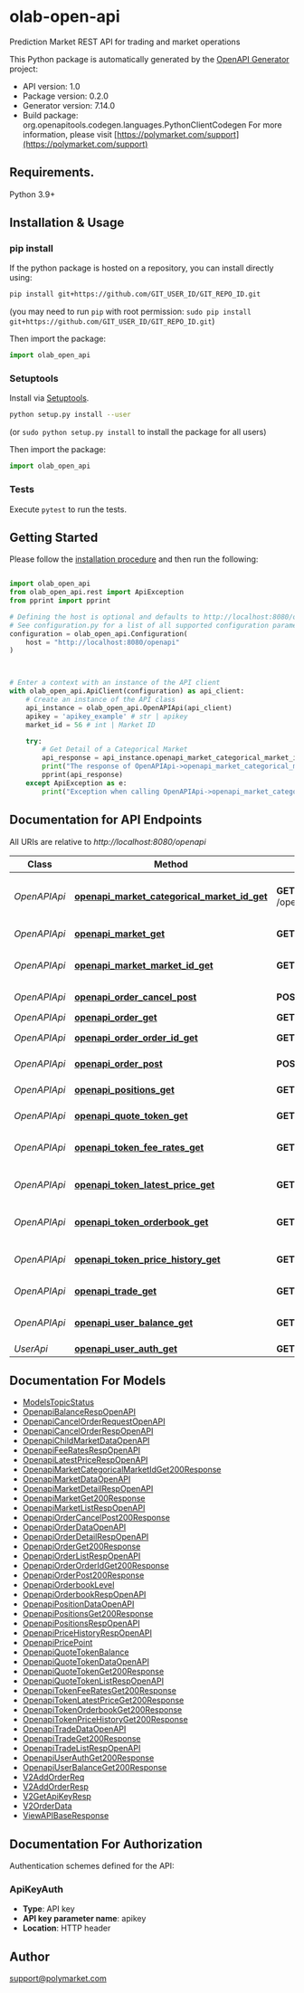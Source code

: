 # olab-open-api
Prediction Market REST API for trading and market operations

This Python package is automatically generated by the [OpenAPI Generator](https://openapi-generator.tech) project:

- API version: 1.0
- Package version: 0.2.0
- Generator version: 7.14.0
- Build package: org.openapitools.codegen.languages.PythonClientCodegen
For more information, please visit [https://polymarket.com/support](https://polymarket.com/support)

## Requirements.

Python 3.9+

## Installation & Usage
### pip install

If the python package is hosted on a repository, you can install directly using:

```sh
pip install git+https://github.com/GIT_USER_ID/GIT_REPO_ID.git
```
(you may need to run `pip` with root permission: `sudo pip install git+https://github.com/GIT_USER_ID/GIT_REPO_ID.git`)

Then import the package:
```python
import olab_open_api
```

### Setuptools

Install via [Setuptools](http://pypi.python.org/pypi/setuptools).

```sh
python setup.py install --user
```
(or `sudo python setup.py install` to install the package for all users)

Then import the package:
```python
import olab_open_api
```

### Tests

Execute `pytest` to run the tests.

## Getting Started

Please follow the [installation procedure](#installation--usage) and then run the following:

```python

import olab_open_api
from olab_open_api.rest import ApiException
from pprint import pprint

# Defining the host is optional and defaults to http://localhost:8080/openapi
# See configuration.py for a list of all supported configuration parameters.
configuration = olab_open_api.Configuration(
    host = "http://localhost:8080/openapi"
)



# Enter a context with an instance of the API client
with olab_open_api.ApiClient(configuration) as api_client:
    # Create an instance of the API class
    api_instance = olab_open_api.OpenAPIApi(api_client)
    apikey = 'apikey_example' # str | apikey
    market_id = 56 # int | Market ID

    try:
        # Get Detail of a Categorical Market
        api_response = api_instance.openapi_market_categorical_market_id_get(apikey, market_id)
        print("The response of OpenAPIApi->openapi_market_categorical_market_id_get:\n")
        pprint(api_response)
    except ApiException as e:
        print("Exception when calling OpenAPIApi->openapi_market_categorical_market_id_get: %s\n" % e)

```

## Documentation for API Endpoints

All URIs are relative to *http://localhost:8080/openapi*

Class | Method | HTTP request | Description
------------ | ------------- | ------------- | -------------
*OpenAPIApi* | [**openapi_market_categorical_market_id_get**](docs/OpenAPIApi.md#openapi_market_categorical_market_id_get) | **GET** /openapi/market/categorical/{marketId} | Get Detail of a Categorical Market
*OpenAPIApi* | [**openapi_market_get**](docs/OpenAPIApi.md#openapi_market_get) | **GET** /openapi/market | Get Market List
*OpenAPIApi* | [**openapi_market_market_id_get**](docs/OpenAPIApi.md#openapi_market_market_id_get) | **GET** /openapi/market/{marketId} | Get Detail of a Binary Market
*OpenAPIApi* | [**openapi_order_cancel_post**](docs/OpenAPIApi.md#openapi_order_cancel_post) | **POST** /openapi/order/cancel | Cancel an order
*OpenAPIApi* | [**openapi_order_get**](docs/OpenAPIApi.md#openapi_order_get) | **GET** /openapi/order | Get orders
*OpenAPIApi* | [**openapi_order_order_id_get**](docs/OpenAPIApi.md#openapi_order_order_id_get) | **GET** /openapi/order/{orderId} | Get order detail
*OpenAPIApi* | [**openapi_order_post**](docs/OpenAPIApi.md#openapi_order_post) | **POST** /openapi/order | Create an order
*OpenAPIApi* | [**openapi_positions_get**](docs/OpenAPIApi.md#openapi_positions_get) | **GET** /openapi/positions | Get user positions
*OpenAPIApi* | [**openapi_quote_token_get**](docs/OpenAPIApi.md#openapi_quote_token_get) | **GET** /openapi/quoteToken | Get quote token list
*OpenAPIApi* | [**openapi_token_fee_rates_get**](docs/OpenAPIApi.md#openapi_token_fee_rates_get) | **GET** /openapi/token/fee-rates | Get fee rates for a token
*OpenAPIApi* | [**openapi_token_latest_price_get**](docs/OpenAPIApi.md#openapi_token_latest_price_get) | **GET** /openapi/token/latest-price | Get latest price of a token
*OpenAPIApi* | [**openapi_token_orderbook_get**](docs/OpenAPIApi.md#openapi_token_orderbook_get) | **GET** /openapi/token/orderbook | Get orderbook of a token
*OpenAPIApi* | [**openapi_token_price_history_get**](docs/OpenAPIApi.md#openapi_token_price_history_get) | **GET** /openapi/token/price-history | Get price history of a token
*OpenAPIApi* | [**openapi_trade_get**](docs/OpenAPIApi.md#openapi_trade_get) | **GET** /openapi/trade | Get user&#39;s trades
*OpenAPIApi* | [**openapi_user_balance_get**](docs/OpenAPIApi.md#openapi_user_balance_get) | **GET** /openapi/user/balance | Get user&#39;s quote token balances
*UserApi* | [**openapi_user_auth_get**](docs/UserApi.md#openapi_user_auth_get) | **GET** /openapi/user/auth | Auth


## Documentation For Models

 - [ModelsTopicStatus](docs/ModelsTopicStatus.md)
 - [OpenapiBalanceRespOpenAPI](docs/OpenapiBalanceRespOpenAPI.md)
 - [OpenapiCancelOrderRequestOpenAPI](docs/OpenapiCancelOrderRequestOpenAPI.md)
 - [OpenapiCancelOrderRespOpenAPI](docs/OpenapiCancelOrderRespOpenAPI.md)
 - [OpenapiChildMarketDataOpenAPI](docs/OpenapiChildMarketDataOpenAPI.md)
 - [OpenapiFeeRatesRespOpenAPI](docs/OpenapiFeeRatesRespOpenAPI.md)
 - [OpenapiLatestPriceRespOpenAPI](docs/OpenapiLatestPriceRespOpenAPI.md)
 - [OpenapiMarketCategoricalMarketIdGet200Response](docs/OpenapiMarketCategoricalMarketIdGet200Response.md)
 - [OpenapiMarketDataOpenAPI](docs/OpenapiMarketDataOpenAPI.md)
 - [OpenapiMarketDetailRespOpenAPI](docs/OpenapiMarketDetailRespOpenAPI.md)
 - [OpenapiMarketGet200Response](docs/OpenapiMarketGet200Response.md)
 - [OpenapiMarketListRespOpenAPI](docs/OpenapiMarketListRespOpenAPI.md)
 - [OpenapiOrderCancelPost200Response](docs/OpenapiOrderCancelPost200Response.md)
 - [OpenapiOrderDataOpenAPI](docs/OpenapiOrderDataOpenAPI.md)
 - [OpenapiOrderDetailRespOpenAPI](docs/OpenapiOrderDetailRespOpenAPI.md)
 - [OpenapiOrderGet200Response](docs/OpenapiOrderGet200Response.md)
 - [OpenapiOrderListRespOpenAPI](docs/OpenapiOrderListRespOpenAPI.md)
 - [OpenapiOrderOrderIdGet200Response](docs/OpenapiOrderOrderIdGet200Response.md)
 - [OpenapiOrderPost200Response](docs/OpenapiOrderPost200Response.md)
 - [OpenapiOrderbookLevel](docs/OpenapiOrderbookLevel.md)
 - [OpenapiOrderbookRespOpenAPI](docs/OpenapiOrderbookRespOpenAPI.md)
 - [OpenapiPositionDataOpenAPI](docs/OpenapiPositionDataOpenAPI.md)
 - [OpenapiPositionsGet200Response](docs/OpenapiPositionsGet200Response.md)
 - [OpenapiPositionsRespOpenAPI](docs/OpenapiPositionsRespOpenAPI.md)
 - [OpenapiPriceHistoryRespOpenAPI](docs/OpenapiPriceHistoryRespOpenAPI.md)
 - [OpenapiPricePoint](docs/OpenapiPricePoint.md)
 - [OpenapiQuoteTokenBalance](docs/OpenapiQuoteTokenBalance.md)
 - [OpenapiQuoteTokenDataOpenAPI](docs/OpenapiQuoteTokenDataOpenAPI.md)
 - [OpenapiQuoteTokenGet200Response](docs/OpenapiQuoteTokenGet200Response.md)
 - [OpenapiQuoteTokenListRespOpenAPI](docs/OpenapiQuoteTokenListRespOpenAPI.md)
 - [OpenapiTokenFeeRatesGet200Response](docs/OpenapiTokenFeeRatesGet200Response.md)
 - [OpenapiTokenLatestPriceGet200Response](docs/OpenapiTokenLatestPriceGet200Response.md)
 - [OpenapiTokenOrderbookGet200Response](docs/OpenapiTokenOrderbookGet200Response.md)
 - [OpenapiTokenPriceHistoryGet200Response](docs/OpenapiTokenPriceHistoryGet200Response.md)
 - [OpenapiTradeDataOpenAPI](docs/OpenapiTradeDataOpenAPI.md)
 - [OpenapiTradeGet200Response](docs/OpenapiTradeGet200Response.md)
 - [OpenapiTradeListRespOpenAPI](docs/OpenapiTradeListRespOpenAPI.md)
 - [OpenapiUserAuthGet200Response](docs/OpenapiUserAuthGet200Response.md)
 - [OpenapiUserBalanceGet200Response](docs/OpenapiUserBalanceGet200Response.md)
 - [V2AddOrderReq](docs/V2AddOrderReq.md)
 - [V2AddOrderResp](docs/V2AddOrderResp.md)
 - [V2GetApiKeyResp](docs/V2GetApiKeyResp.md)
 - [V2OrderData](docs/V2OrderData.md)
 - [ViewAPIBaseResponse](docs/ViewAPIBaseResponse.md)


<a id="documentation-for-authorization"></a>
## Documentation For Authorization


Authentication schemes defined for the API:
<a id="ApiKeyAuth"></a>
### ApiKeyAuth

- **Type**: API key
- **API key parameter name**: apikey
- **Location**: HTTP header


## Author

support@polymarket.com


